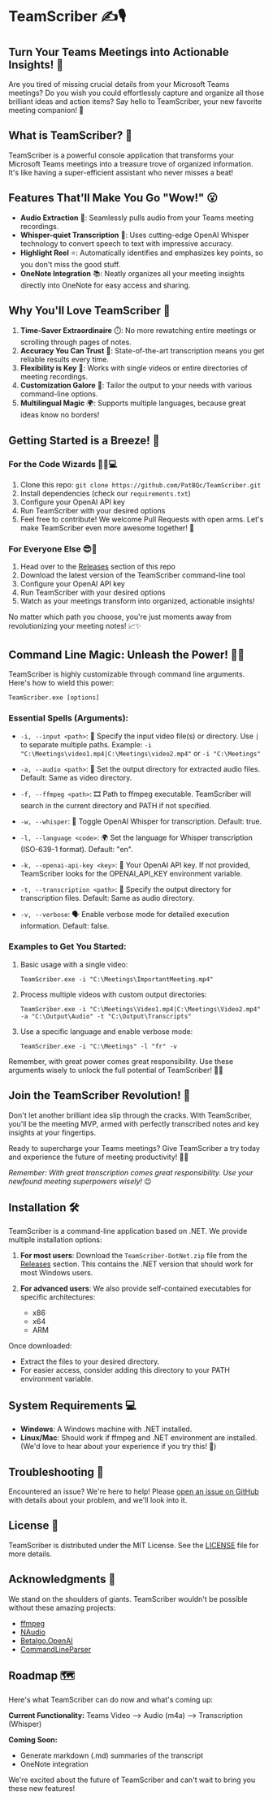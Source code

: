 # TeamScriber ✍️🎙️

## Turn Your Teams Meetings into Actionable Insights! 🚀

Are you tired of missing crucial details from your Microsoft Teams meetings? Do you wish you could effortlessly capture and organize all those brilliant ideas and action items? Say hello to TeamScriber, your new favorite meeting companion! 🎉

## What is TeamScriber? 🤔

TeamScriber is a powerful console application that transforms your Microsoft Teams meetings into a treasure trove of organized information. It's like having a super-efficient assistant who never misses a beat!

## Features That'll Make You Go "Wow!" 😮

- **Audio Extraction** 🎵: Seamlessly pulls audio from your Teams meeting recordings.
- **Whisper-quiet Transcription** 🤫: Uses cutting-edge OpenAI Whisper technology to convert speech to text with impressive accuracy.
- **Highlight Reel** ⭐: Automatically identifies and emphasizes key points, so you don't miss the good stuff.
- **OneNote Integration** 📚: Neatly organizes all your meeting insights directly into OneNote for easy access and sharing.

## Why You'll Love TeamScriber 💖

1. **Time-Saver Extraordinaire** ⏱️: No more rewatching entire meetings or scrolling through pages of notes.
2. **Accuracy You Can Trust** 🎯: State-of-the-art transcription means you get reliable results every time.
3. **Flexibility is Key** 🔑: Works with single videos or entire directories of meeting recordings.
4. **Customization Galore** 🎨: Tailor the output to your needs with various command-line options.
5. **Multilingual Magic** 🌍: Supports multiple languages, because great ideas know no borders!

## Getting Started is a Breeze! 🌟

### For the Code Wizards 🧙‍♂️💻

1. Clone this repo: `git clone https://github.com/PatBQc/TeamScriber.git`
2. Install dependencies (check our `requirements.txt`)
3. Configure your OpenAI API key
4. Run TeamScriber with your desired options
5. Feel free to contribute! We welcome Pull Requests with open arms. Let's make TeamScriber even more awesome together! 🤝

### For Everyone Else 😎🚀

1. Head over to the [Releases](https://github.com/PatBQc/TeamScriber/releases) section of this repo
2. Download the latest version of the TeamScriber command-line tool
3. Configure your OpenAI API key
4. Run TeamScriber with your desired options
5. Watch as your meetings transform into organized, actionable insights!

No matter which path you choose, you're just moments away from revolutionizing your meeting notes! 📈✨


## Command Line Magic: Unleash the Power! 🧙‍♂️

TeamScriber is highly customizable through command line arguments. Here's how to wield this power:

```
TeamScriber.exe [options]
```

### Essential Spells (Arguments):

- `-i, --input <path>`: 📁 Specify the input video file(s) or directory. Use `|` to separate multiple paths.
  Example: `-i "C:\Meetings\video1.mp4|C:\Meetings\video2.mp4"` or `-i "C:\Meetings"`

- `-a, --audio <path>`: 🎵 Set the output directory for extracted audio files. Default: Same as video directory.

- `-f, --ffmpeg <path>`: 🎞️ Path to ffmpeg executable. TeamScriber will search in the current directory and PATH if not specified.

- `-w, --whisper`: 🤫 Toggle OpenAI Whisper for transcription. Default: true.

- `-l, --language <code>`: 🌍 Set the language for Whisper transcription (ISO-639-1 format). Default: "en".

- `-k, --openai-api-key <key>`: 🔑 Your OpenAI API key. If not provided, TeamScriber looks for the OPENAI_API_KEY environment variable.

- `-t, --transcription <path>`: 📝 Specify the output directory for transcription files. Default: Same as audio directory.

- `-v, --verbose`: 🗣️ Enable verbose mode for detailed execution information. Default: false.

### Examples to Get You Started:

1. Basic usage with a single video:
   ```
   TeamScriber.exe -i "C:\Meetings\ImportantMeeting.mp4"
   ```

2. Process multiple videos with custom output directories:
   ```
   TeamScriber.exe -i "C:\Meetings\Video1.mp4|C:\Meetings\Video2.mp4" -a "C:\Output\Audio" -t "C:\Output\Transcripts"
   ```

3. Use a specific language and enable verbose mode:
   ```
   TeamScriber.exe -i "C:\Meetings" -l "fr" -v
   ```

Remember, with great power comes great responsibility. Use these arguments wisely to unlock the full potential of TeamScriber! 🚀✨


## Join the TeamScriber Revolution! 🚀

Don't let another brilliant idea slip through the cracks. With TeamScriber, you'll be the meeting MVP, armed with perfectly transcribed notes and key insights at your fingertips.

Ready to supercharge your Teams meetings? Give TeamScriber a try today and experience the future of meeting productivity! 💼✨

*Remember: With great transcription comes great responsibility. Use your newfound meeting superpowers wisely!* 😉


## Installation 🛠️

TeamScriber is a command-line application based on .NET. We provide multiple installation options:

1. **For most users**: Download the `TeamScriber-DotNet.zip` file from the [Releases](https://github.com/PatBQc/TeamScriber/releases) section. This contains the .NET version that should work for most Windows users.

2. **For advanced users**: We also provide self-contained executables for specific architectures:
   - x86
   - x64
   - ARM

Once downloaded:
- Extract the files to your desired directory.
- For easier access, consider adding this directory to your PATH environment variable.

## System Requirements 💻

- **Windows**: A Windows machine with .NET installed.
- **Linux/Mac**: Should work if ffmpeg and .NET environment are installed. (We'd love to hear about your experience if you try this! 💟)

## Troubleshooting 🔧

Encountered an issue? We're here to help! Please [open an issue on GitHub](https://github.com/PatBQc/TeamScriber/issues) with details about your problem, and we'll look into it.

## License 📄

TeamScriber is distributed under the MIT License. See the [LICENSE](LICENSE) file for more details.

## Acknowledgments 🙏

We stand on the shoulders of giants. TeamScriber wouldn't be possible without these amazing projects:

- [ffmpeg](https://www.ffmpeg.org/)
- [NAudio](https://github.com/naudio/NAudio)
- [Betalgo.OpenAI](https://github.com/betalgo/openai)
- [CommandLineParser](https://github.com/commandlineparser/commandline)

## Roadmap 🗺️

Here's what TeamScriber can do now and what's coming up:

**Current Functionality:**
Teams Video --> Audio (m4a) --> Transcription (Whisper)

**Coming Soon:**
- Generate markdown (.md) summaries of the transcript
- OneNote integration

We're excited about the future of TeamScriber and can't wait to bring you these new features!
